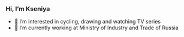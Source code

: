 ### Hi, I’m Kseniya
- 👀 I’m interested in cycling, drawing and watching TV series
- 🌱 I’m currently working at Ministry of Industry and Trade of Russia

<!---
kseniyakiryushina/kseniyakiryushina is a ✨ special ✨ repository because its `README.md` (this file) appears on your GitHub profile.
You can click the Preview link to take a look at your changes.
--->
